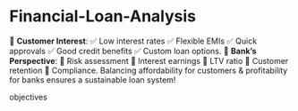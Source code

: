 # Financial-Loan-Analysis
 🔹 **Customer Interest**: ✅ Low interest rates ✅ Flexible EMIs ✅ Quick approvals ✅ Good credit benefits ✅ Custom loan options.    🔹 **Bank’s Perspective**: 🏦 Risk assessment 🏦 Interest earnings 🏦 LTV ratio 🏦 Customer retention 🏦 Compliance.    Balancing affordability for customers &amp; profitability for banks ensures a sustainable loan system! 

 objectives
 
